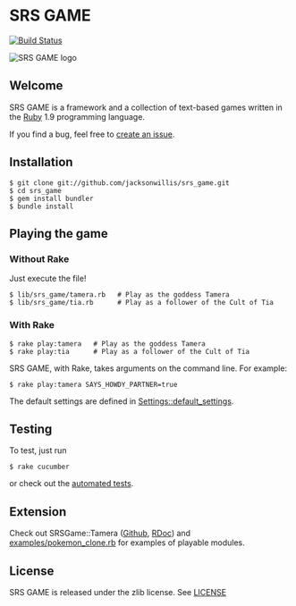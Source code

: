SRS GAME
========

[![Build Status](https://secure.travis-ci.org/jacksonwillis/srs_game.png?branch=master)](https://secure.travis-ci.org/jacksonwillis/srs_game)

![SRS GAME logo](https://github.com/jacksonwillis/srs_game/raw/master/srs_game.png)

Welcome
-------

SRS GAME is a framework and a collection of text-based games written in the [Ruby](http://www.ruby-lang.org/) 1.9 programming language.

If you find a bug, feel free to [create an issue](https://github.com/jacksonwillis/srs_game/issues/new).

Installation
------------

    $ git clone git://github.com/jacksonwillis/srs_game.git
    $ cd srs_game
    $ gem install bundler
    $ bundle install

Playing the game
----------------

### Without Rake

Just execute the file!

    $ lib/srs_game/tamera.rb   # Play as the goddess Tamera
    $ lib/srs_game/tia.rb      # Play as a follower of the Cult of Tia

### With Rake

    $ rake play:tamera   # Play as the goddess Tamera
    $ rake play:tia      # Play as a follower of the Cult of Tia

SRS GAME, with Rake, takes arguments on the command line. For example:

    $ rake play:tamera SAYS_HOWDY_PARTNER=true

The default settings are defined in [Settings::default_settings](https://rdoc.info/github/jacksonwillis/srs_game/master/SRSGame/Settings.default_settings).

Testing
-------

To test, just run

    $ rake cucumber

or check out the [automated tests](https://secure.travis-ci.org/jacksonwillis/srs_game).

Extension
---------

Check out
SRSGame::Tamera
([Github](https://github.com/jacksonwillis/srs_game/blob/master/lib/srs_game/tamera.rb),
   [RDoc](http://rubydoc.info/github/jacksonwillis/srs_game/master/SRSGame/Tamera))
and [examples/pokemon_clone.rb](https://github.com/jacksonwillis/srs_game/blob/master/examples/pokemon_clone.rb)
for examples of playable modules.

License
-------

SRS GAME is released under the zlib license. See [LICENSE](https://github.com/jacksonwillis/srs_game/blob/master/LICENSE)
